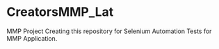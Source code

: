 # CreatorsMMP_Lat
MMP Project
Creating this repository for Selenium Automation Tests for MMP Application.
